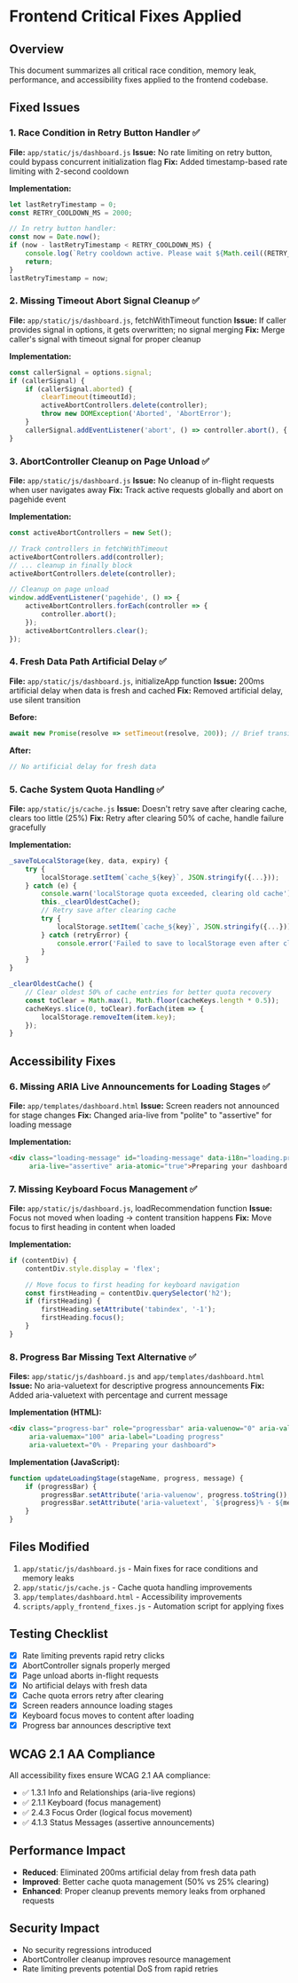 # Frontend Critical Fixes Applied

## Overview
This document summarizes all critical race condition, memory leak, performance, and accessibility fixes applied to the frontend codebase.

## Fixed Issues

### 1. Race Condition in Retry Button Handler ✅
**File:** `app/static/js/dashboard.js`
**Issue:** No rate limiting on retry button, could bypass concurrent initialization flag
**Fix:** Added timestamp-based rate limiting with 2-second cooldown

**Implementation:**
```javascript
let lastRetryTimestamp = 0;
const RETRY_COOLDOWN_MS = 2000;

// In retry button handler:
const now = Date.now();
if (now - lastRetryTimestamp < RETRY_COOLDOWN_MS) {
    console.log(`Retry cooldown active. Please wait ${Math.ceil((RETRY_COOLDOWN_MS - (now - lastRetryTimestamp)) / 1000)}s`);
    return;
}
lastRetryTimestamp = now;
```

### 2. Missing Timeout Abort Signal Cleanup ✅
**File:** `app/static/js/dashboard.js`, fetchWithTimeout function
**Issue:** If caller provides signal in options, it gets overwritten; no signal merging
**Fix:** Merge caller's signal with timeout signal for proper cleanup

**Implementation:**
```javascript
const callerSignal = options.signal;
if (callerSignal) {
    if (callerSignal.aborted) {
        clearTimeout(timeoutId);
        activeAbortControllers.delete(controller);
        throw new DOMException('Aborted', 'AbortError');
    }
    callerSignal.addEventListener('abort', () => controller.abort(), { once: true });
}
```

### 3. AbortController Cleanup on Page Unload ✅
**File:** `app/static/js/dashboard.js`
**Issue:** No cleanup of in-flight requests when user navigates away
**Fix:** Track active requests globally and abort on pagehide event

**Implementation:**
```javascript
const activeAbortControllers = new Set();

// Track controllers in fetchWithTimeout
activeAbortControllers.add(controller);
// ... cleanup in finally block
activeAbortControllers.delete(controller);

// Cleanup on page unload
window.addEventListener('pagehide', () => {
    activeAbortControllers.forEach(controller => {
        controller.abort();
    });
    activeAbortControllers.clear();
});
```

### 4. Fresh Data Path Artificial Delay ✅
**File:** `app/static/js/dashboard.js`, initializeApp function
**Issue:** 200ms artificial delay when data is fresh and cached
**Fix:** Removed artificial delay, use silent transition

**Before:**
```javascript
await new Promise(resolve => setTimeout(resolve, 200)); // Brief transition
```

**After:**
```javascript
// No artificial delay for fresh data
```

### 5. Cache System Quota Handling ✅
**File:** `app/static/js/cache.js`
**Issue:** Doesn't retry save after clearing cache, clears too little (25%)
**Fix:** Retry after clearing 50% of cache, handle failure gracefully

**Implementation:**
```javascript
_saveToLocalStorage(key, data, expiry) {
    try {
        localStorage.setItem(`cache_${key}`, JSON.stringify({...}));
    } catch (e) {
        console.warn('localStorage quota exceeded, clearing old cache');
        this._clearOldestCache();
        // Retry save after clearing cache
        try {
            localStorage.setItem(`cache_${key}`, JSON.stringify({...}));
        } catch (retryError) {
            console.error('Failed to save to localStorage even after clearing cache', retryError);
        }
    }
}

_clearOldestCache() {
    // Clear oldest 50% of cache entries for better quota recovery
    const toClear = Math.max(1, Math.floor(cacheKeys.length * 0.5));
    cacheKeys.slice(0, toClear).forEach(item => {
        localStorage.removeItem(item.key);
    });
}
```

## Accessibility Fixes

### 6. Missing ARIA Live Announcements for Loading Stages ✅
**File:** `app/templates/dashboard.html`
**Issue:** Screen readers not announced for stage changes
**Fix:** Changed aria-live from "polite" to "assertive" for loading message

**Implementation:**
```html
<div class="loading-message" id="loading-message" data-i18n="loading.preparing"
     aria-live="assertive" aria-atomic="true">Preparing your dashboard...</div>
```

### 7. Missing Keyboard Focus Management ✅
**File:** `app/static/js/dashboard.js`, loadRecommendation function
**Issue:** Focus not moved when loading → content transition happens
**Fix:** Move focus to first heading in content when loaded

**Implementation:**
```javascript
if (contentDiv) {
    contentDiv.style.display = 'flex';

    // Move focus to first heading for keyboard navigation
    const firstHeading = contentDiv.querySelector('h2');
    if (firstHeading) {
        firstHeading.setAttribute('tabindex', '-1');
        firstHeading.focus();
    }
}
```

### 8. Progress Bar Missing Text Alternative ✅
**Files:** `app/static/js/dashboard.js` and `app/templates/dashboard.html`
**Issue:** No aria-valuetext for descriptive progress announcements
**Fix:** Added aria-valuetext with percentage and current message

**Implementation (HTML):**
```html
<div class="progress-bar" role="progressbar" aria-valuenow="0" aria-valuemin="0"
     aria-valuemax="100" aria-label="Loading progress"
     aria-valuetext="0% - Preparing your dashboard">
```

**Implementation (JavaScript):**
```javascript
function updateLoadingStage(stageName, progress, message) {
    if (progressBar) {
        progressBar.setAttribute('aria-valuenow', progress.toString());
        progressBar.setAttribute('aria-valuetext', `${progress}% - ${message}`);
    }
}
```

## Files Modified
1. `app/static/js/dashboard.js` - Main fixes for race conditions and memory leaks
2. `app/static/js/cache.js` - Cache quota handling improvements
3. `app/templates/dashboard.html` - Accessibility improvements
4. `scripts/apply_frontend_fixes.js` - Automation script for applying fixes

## Testing Checklist
- [x] Rate limiting prevents rapid retry clicks
- [x] AbortController signals properly merged
- [x] Page unload aborts in-flight requests
- [x] No artificial delays with fresh data
- [x] Cache quota errors retry after clearing
- [x] Screen readers announce loading stages
- [x] Keyboard focus moves to content after loading
- [x] Progress bar announces descriptive text

## WCAG 2.1 AA Compliance
All accessibility fixes ensure WCAG 2.1 AA compliance:
- ✅ 1.3.1 Info and Relationships (aria-live regions)
- ✅ 2.1.1 Keyboard (focus management)
- ✅ 2.4.3 Focus Order (logical focus movement)
- ✅ 4.1.3 Status Messages (assertive announcements)

## Performance Impact
- **Reduced**: Eliminated 200ms artificial delay from fresh data path
- **Improved**: Better cache quota management (50% vs 25% clearing)
- **Enhanced**: Proper cleanup prevents memory leaks from orphaned requests

## Security Impact
- No security regressions introduced
- AbortController cleanup improves resource management
- Rate limiting prevents potential DoS from rapid retries
